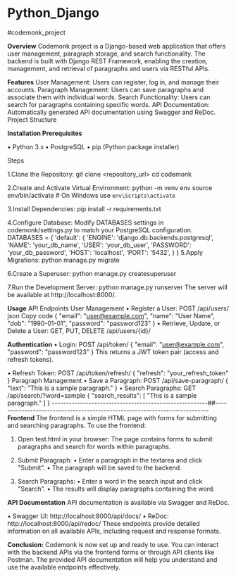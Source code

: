 # Python_Django
#codemonk_project

**Overview**
Codemonk project is a Django-based web application that offers user management, paragraph storage, and search functionality. The backend is built with Django REST Framework, enabling the creation, management, and retrieval of paragraphs and users via RESTful APIs.

**Features**
User Management: Users can register, log in, and manage their accounts.
Paragraph Management: Users can save paragraphs and associate them with individual words.
Search Functionality: Users can search for paragraphs containing specific words.
API Documentation: Automatically generated API documentation using Swagger and ReDoc.
Project Structure

**Installation
Prerequisites**

•	Python 3.x
•	PostgreSQL
•	pip (Python package installer)

Steps

1.Clone the Repository:
git clone <repository_url>
cd codemonk

2.Create and Activate Virtual Environment:
python -m venv env
source env/bin/activate  # On Windows use `env\Scripts\activate`

3.Install Dependencies:
pip install -r requirements.txt

4.Configure Database:
Modify DATABASES settings in codemonk/settings.py to match your PostgreSQL configuration.
DATABASES = {
    'default': {
        'ENGINE': 'django.db.backends.postgresql',
        'NAME': 'your_db_name',
        'USER': 'your_db_user',
        'PASSWORD': 'your_db_password',
        'HOST': 'localhost',
        'PORT': '5432',
    }
}
5.Apply Migrations:
python manage.py migrate

6.Create a Superuser:
python manage.py createsuperuser

7.Run the Development Server:
python manage.py runserver
The server will be available at http://localhost:8000/.

**Usage**
API Endpoints
User Management
•	Register a User:
POST /api/users/
json
Copy code
{
    "email": "user@example.com",
    "name": "User Name",
    "dob": "1990-01-01",
    "password": "password123"
}
•	Retrieve, Update, or Delete a User:
GET, PUT, DELETE /api/users/{id}/

**Authentication**
•	Login: POST /api/token/
{
    "email": "user@example.com",
    "password": "password123"
}
This returns a JWT token pair (access and refresh tokens).

•	Refresh Token: POST /api/token/refresh/
{
    "refresh": "your_refresh_token"
}
Paragraph Management
•	Save a Paragraph:  POST /api/save-paragraph/
{
    "text": "This is a sample paragraph."
}
•	Search Paragraphs: GET /api/search/?word=sample
{
    "search_results": [
        "This is a sample paragraph."
    ]
}
-------------------------------------------------------##---------------------------------------------------------------------------
**Frontend**
The frontend is a simple HTML page with forms for submitting and searching paragraphs. To use the frontend:
1.	Open test.html in your browser:  The page contains forms to submit paragraphs and search for words within paragraphs.

2.	Submit Paragraph: 
•	 Enter a paragraph in the textarea and click "Submit".
•	The paragraph will be saved to the backend.

3.	Search Paragraphs:
•	Enter a word in the search input and click "Search".
•	The results will display paragraphs containing the word.

**API Documentation**
API documentation is available via Swagger and ReDoc.

•	Swagger UI: http://localhost:8000/api/docs/
•	ReDoc: http://localhost:8000/api/redoc/
These endpoints provide detailed information on all available APIs, including request and response formats.

**Conclusion:**
Codemonk is now set up and ready to use. You can interact with the backend APIs via the frontend forms or through API clients like Postman. The provided API documentation will help you understand and use the available endpoints effectively.

